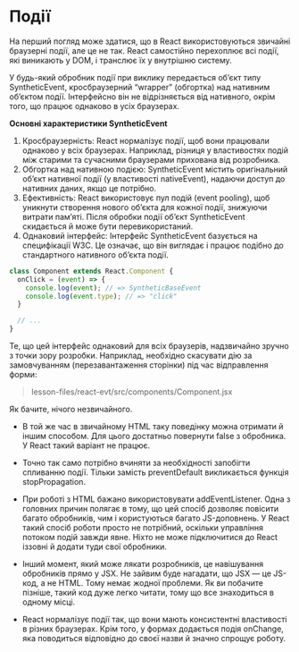 # Події

На перший погляд може здатися, що в React використовуються звичайні браузерні події, але це не так. 
React самостійно перехоплює всі події, які виникають у DOM, і транслює їх у внутрішню систему.

У будь-який обробник події при виклику передається об’єкт типу SyntheticEvent, кросбраузерний “wrapper” (обгортка) над нативним об’єктом події. 
Інтерфейсно він не відрізняється від нативного, окрім того, що працює однаково в усіх браузерах.

**Основні характеристики SyntheticEvent**

1.	Кросбраузерність:
React нормалізує події, щоб вони працювали однаково у всіх браузерах. Наприклад, різниця у властивостях подій між старими та сучасними браузерами прихована від розробника.
2.	Обгортка над нативною подією:
SyntheticEvent містить оригінальний об’єкт нативної події (у властивості nativeEvent), надаючи доступ до нативних даних, якщо це потрібно.
3.	Ефективність:
React використовує пул подій (event pooling), щоб уникнути створення нового об’єкта для кожної події, знижуючи витрати пам’яті. Після обробки події об’єкт SyntheticEvent скидається й може бути перевикористаний.
4.	Однаковий інтерфейс:
Інтерфейс SyntheticEvent базується на специфікації W3C. Це означає, що він виглядає і працює подібно до стандартного нативного об’єкта події.

```js
class Component extends React.Component {
  onClick = (event) => {
    console.log(event); // => SyntheticBaseEvent
    console.log(event.type); // => "click"
  }

  // ...
}
```
Те, що цей інтерфейс однаковий для всіх браузерів, надзвичайно зручно з точки зору розробки. 
Наприклад, необхідно скасувати дію за замовчуванням (перезавантаження сторінки) під час відправлення форми:

> lesson-files/react-evt/src/components/Component.jsx

Як бачите, нічого незвичайного. 

- В той же час в звичайному HTML таку поведінку можна отримати й іншим способом. 
Для цього достатньо повернути false з обробника. У React такий варіант не працює.

- Точно так само потрібно вчиняти за необхідності запобігти спливанню події. Тільки замість preventDefault викликається функція stopPropagation.

- При роботі з HTML бажано використовувати addEventListener. Одна з головних причин полягає в тому, що цей спосіб дозволяє повісити багато обробників, 
чим і користуються багато JS-доповнень. У React такий спосіб роботи просто не потрібний, оскільки управління потоком подій завжди явне. 
Ніхто не може підключитися до React іззовні й додати туди свої обробники.

- Інший момент, який може лякати розробників, це навішування обробників прямо у JSX. Не зайвим буде нагадати, що JSX — це JS-код, а не HTML. Тому немає жодної проблеми. 
Як ви побачите пізніше, такий код дуже легко читати, тому що все знаходиться в одному місці.

- React нормалізує події так, що вони мають консистентні властивості в різних браузерах. Крім того, у формах додається подія onChange, яка поводиться відповідно до своєї назви й значно спрощує роботу.
